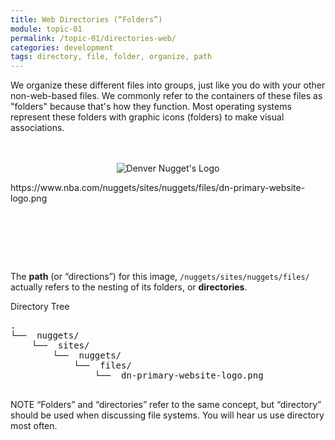 ```yaml
---
title: Web Directories (“Folders”)
module: topic-01
permalink: /topic-01/directories-web/
categories: development
tags: directory, file, folder, organize, path
---
```


<div class="divider-heading"></div>


We organize these different files into groups, just like you do with your other non-web-based files. We commonly refer to the containers of these files as "folders" because that's how they function. Most operating systems represent these folders with graphic icons (folders) to make visual associations.

<div style="padding: 20px 0px 80px 0px;">
  <p align="center">
    <img src="https://www.nba.com/nuggets/sites/nuggets/files/dn-primary-website-logo.png" alt="Denver Nugget's Logo" style="border: none;"/>
  </p>
  <p class="url-example">https://www.nba.com/nuggets/sites/nuggets/files/dn-primary-website-logo.png</p>
</div>

The **path** (or “directions”) for this image, `/nuggets/sites/nuggets/files/` actually refers to the nesting of its folders, or **directories**.

<div class="code-heading">
  <span>Directory Tree</span>
</div>
<pre id="bash">
.
└── <i class="far fa-folder-open"></i> nuggets/
    └── <i class="far fa-folder-open"></i> sites/
        └── <i class="far fa-folder-open"></i> nuggets/
            └── <i class="far fa-folder-open"></i> files/
                └── <i class="far fa-image"></i> dn-primary-website-logo.png

</pre>


<span class="label label-info">NOTE</span> “Folders” and “directories” refer to the same concept, but “directory” should be used when discussing file systems. You will hear us use directory most often.
